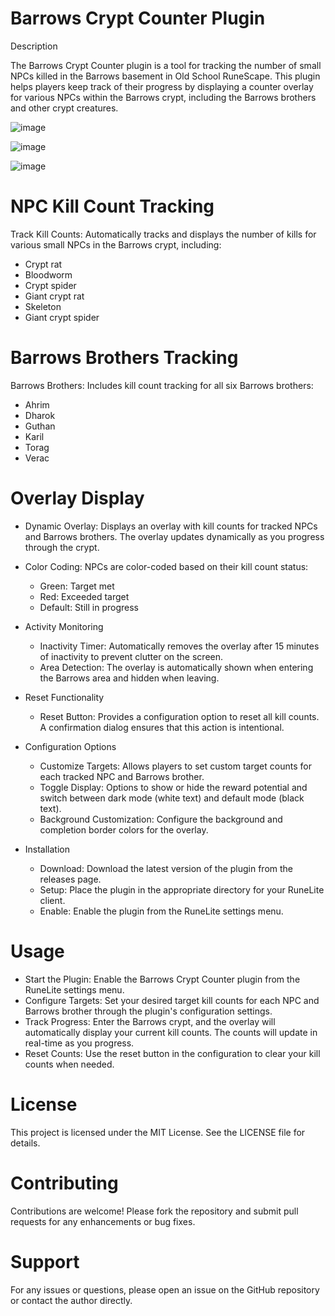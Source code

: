 # Barrows Crypt Counter Plugin
Description

The Barrows Crypt Counter plugin is a tool for tracking the number of small NPCs killed in the Barrows basement in Old School RuneScape. This plugin helps players keep track of their progress by displaying a counter overlay for various NPCs within the Barrows crypt, including the Barrows brothers and other crypt creatures.

![image](https://github.com/user-attachments/assets/c055acd8-fd7e-4ea8-aefd-7213dcd8bb5b)

![image](https://github.com/user-attachments/assets/babf10d9-a68c-4da0-b129-5a05ad23403b)

![image](https://github.com/user-attachments/assets/cdc18ecf-4ec5-4639-b53e-cabc88da8855)


# NPC Kill Count Tracking
Track Kill Counts: Automatically tracks and displays the number of kills for various small NPCs in the Barrows crypt, including:
- Crypt rat
- Bloodworm
- Crypt spider
- Giant crypt rat
- Skeleton
- Giant crypt spider
# Barrows Brothers Tracking
Barrows Brothers: Includes kill count tracking for all six Barrows brothers:
- Ahrim
- Dharok
- Guthan
- Karil
- Torag
- Verac

# Overlay Display
- Dynamic Overlay: Displays an overlay with kill counts for tracked NPCs and Barrows brothers. The overlay updates dynamically as you progress through the crypt.
- Color Coding: NPCs are color-coded based on their kill count status:
   - Green: Target met
   - Red: Exceeded target
   - Default: Still in progress
- Activity Monitoring
   - Inactivity Timer: Automatically removes the overlay after 15 minutes of inactivity to prevent clutter on the screen.
   - Area Detection: The overlay is automatically shown when entering the Barrows area and hidden when leaving.
- Reset Functionality
    - Reset Button: Provides a configuration option to reset all kill counts. A confirmation dialog ensures that this action is intentional.
- Configuration Options
    - Customize Targets: Allows players to set custom target counts for each tracked NPC and Barrows brother.
    - Toggle Display: Options to show or hide the reward potential and switch between dark mode (white text) and default mode (black text).
    - Background Customization: Configure the background and completion border colors for the overlay.

- Installation
    - Download: Download the latest version of the plugin from the releases page.
    - Setup: Place the plugin in the appropriate directory for your RuneLite client.
    - Enable: Enable the plugin from the RuneLite settings menu.

# Usage
- Start the Plugin: Enable the Barrows Crypt Counter plugin from the RuneLite settings menu.
- Configure Targets: Set your desired target kill counts for each NPC and Barrows brother through the plugin's configuration settings.
- Track Progress: Enter the Barrows crypt, and the overlay will automatically display your current kill counts. The counts will update in real-time as you progress.
- Reset Counts: Use the reset button in the configuration to clear your kill counts when needed.

# License
This project is licensed under the MIT License. See the LICENSE file for details.

# Contributing
Contributions are welcome! Please fork the repository and submit pull requests for any enhancements or bug fixes.

# Support
For any issues or questions, please open an issue on the GitHub repository or contact the author directly.
